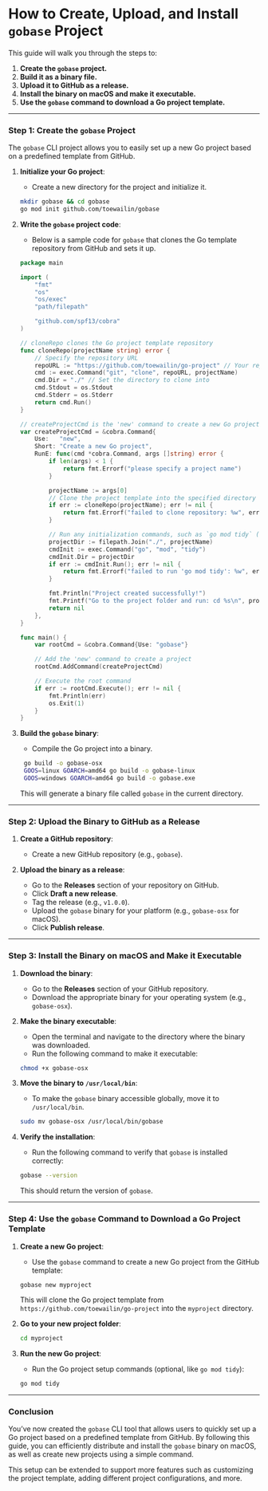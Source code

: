 # **How to Create, Upload, and Install `gobase` Project**

This guide will walk you through the steps to:

1. **Create the `gobase` project.**
2. **Build it as a binary file.**
3. **Upload it to GitHub as a release.**
4. **Install the binary on macOS and make it executable.**
5. **Use the `gobase` command to download a Go project template.**

---

### **Step 1: Create the `gobase` Project**

The `gobase` CLI project allows you to easily set up a new Go project based on a predefined template from GitHub.

1. **Initialize your Go project**:

   * Create a new directory for the project and initialize it.

   ```bash
   mkdir gobase && cd gobase
   go mod init github.com/toewailin/gobase
   ```

2. **Write the `gobase` project code**:

   * Below is a sample code for `gobase` that clones the Go template repository from GitHub and sets it up.

   ```go
   package main

   import (
       "fmt"
       "os"
       "os/exec"
       "path/filepath"

       "github.com/spf13/cobra"
   )

   // cloneRepo clones the Go project template repository
   func cloneRepo(projectName string) error {
       // Specify the repository URL
       repoURL := "https://github.com/toewailin/go-project" // Your repo URL
       cmd := exec.Command("git", "clone", repoURL, projectName)
       cmd.Dir = "./" // Set the directory to clone into
       cmd.Stdout = os.Stdout
       cmd.Stderr = os.Stderr
       return cmd.Run()
   }

   // createProjectCmd is the 'new' command to create a new Go project
   var createProjectCmd = &cobra.Command{
       Use:   "new",
       Short: "Create a new Go project",
       RunE: func(cmd *cobra.Command, args []string) error {
           if len(args) < 1 {
               return fmt.Errorf("please specify a project name")
           }

           projectName := args[0]
           // Clone the project template into the specified directory
           if err := cloneRepo(projectName); err != nil {
               return fmt.Errorf("failed to clone repository: %w", err)
           }

           // Run any initialization commands, such as `go mod tidy` (optional)
           projectDir := filepath.Join("./", projectName)
           cmdInit := exec.Command("go", "mod", "tidy")
           cmdInit.Dir = projectDir
           if err := cmdInit.Run(); err != nil {
               return fmt.Errorf("failed to run 'go mod tidy': %w", err)
           }

           fmt.Println("Project created successfully!")
           fmt.Printf("Go to the project folder and run: cd %s\n", projectName)
           return nil
       },
   }

   func main() {
       var rootCmd = &cobra.Command{Use: "gobase"}

       // Add the 'new' command to create a project
       rootCmd.AddCommand(createProjectCmd)

       // Execute the root command
       if err := rootCmd.Execute(); err != nil {
           fmt.Println(err)
           os.Exit(1)
       }
   }
   ```

3. **Build the `gobase` binary**:

   * Compile the Go project into a binary.

   ```bash
    go build -o gobase-osx
    GOOS=linux GOARCH=amd64 go build -o gobase-linux
    GOOS=windows GOARCH=amd64 go build -o gobase.exe
   

   ```

   This will generate a binary file called `gobase` in the current directory.

---

### **Step 2: Upload the Binary to GitHub as a Release**

1. **Create a GitHub repository**:

   * Create a new GitHub repository (e.g., `gobase`).

2. **Upload the binary as a release**:

   * Go to the **Releases** section of your repository on GitHub.
   * Click **Draft a new release**.
   * Tag the release (e.g., `v1.0.0`).
   * Upload the `gobase` binary for your platform (e.g., `gobase-osx` for macOS).
   * Click **Publish release**.

---

### **Step 3: Install the Binary on macOS and Make it Executable**

1. **Download the binary**:

   * Go to the **Releases** section of your GitHub repository.
   * Download the appropriate binary for your operating system (e.g., `gobase-osx`).

2. **Make the binary executable**:

   * Open the terminal and navigate to the directory where the binary was downloaded.
   * Run the following command to make it executable:

   ```bash
   chmod +x gobase-osx
   ```

3. **Move the binary to `/usr/local/bin`**:

   * To make the `gobase` binary accessible globally, move it to `/usr/local/bin`.

   ```bash
   sudo mv gobase-osx /usr/local/bin/gobase
   ```

4. **Verify the installation**:

   * Run the following command to verify that `gobase` is installed correctly:

   ```bash
   gobase --version
   ```

   This should return the version of `gobase`.

---

### **Step 4: Use the `gobase` Command to Download a Go Project Template**

1. **Create a new Go project**:

   * Use the `gobase` command to create a new Go project from the GitHub template:

   ```bash
   gobase new myproject
   ```

   This will clone the Go project template from `https://github.com/toewailin/go-project` into the `myproject` directory.

2. **Go to your new project folder**:

   ```bash
   cd myproject
   ```

3. **Run the new Go project**:

   * Run the Go project setup commands (optional, like `go mod tidy`):

   ```bash
   go mod tidy
   ```

---

### **Conclusion**

You’ve now created the `gobase` CLI tool that allows users to quickly set up a Go project based on a predefined template from GitHub. By following this guide, you can efficiently distribute and install the `gobase` binary on macOS, as well as create new projects using a simple command.

This setup can be extended to support more features such as customizing the project template, adding different project configurations, and more.
